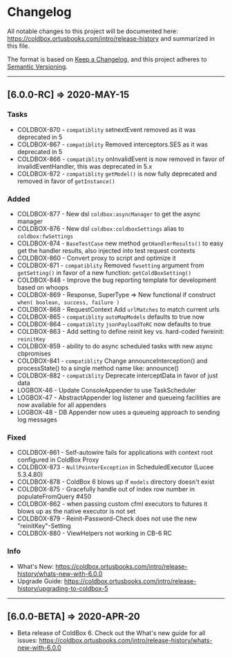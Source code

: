 # Changelog

All notable changes to this project will be documented here: https://coldbox.ortusbooks.com/intro/release-history and summarized in this file.

The format is based on [Keep a Changelog](https://keepachangelog.com/en/1.0.0/),
and this project adheres to [Semantic Versioning](https://semver.org/spec/v2.0.0.html).

----

## [6.0.0-RC] => 2020-MAY-15

### Tasks

* COLDBOX-870 - `compatiblity` setnextEvent removed as it was deprecated in 5
* COLDBOX-867 - `compatiblity` Removed interceptors.SES as it was deprecated in 5
* COLDBOX-866 - `compatiblity` onInvalidEvent is now removed in favor of invalidEventHandler, this was deprecated in 5.x
* COLDBOX-872 - `compatiblity` `getModel()` is now fully deprecated and removed in favor of `getInstance()`

### Added

* COLDBOX-877 - New dsl `coldbox:asyncManager` to get the async manager
* COLDBOX-876 - New dsl  `coldbox:coldboxSettings` alias to `coldbox:fwSettings`
* COLDBOX-874 - `BaseTestCase` new method `getHandlerResults()` to easy get the handler results, also injected into test request contexts
* COLDBOX-860 - Convert proxy to script and optimize it
* COLDBOX-871 - `compatiblity` Removed `fwsetting` argument from `getSetting()` in favor of a new function: `getColdBoxSetting()`
* COLDBOX-848 - Improve the bug reporting template for development based on whoops
* COLDBOX-869 - Response, SuperType => New functional if construct `when( boolean, success, failure )`
* COLDBOX-868 - RequestContext Add `urlMatches` to match current urls
* COLDBOX-865 - `compatiblity` `autoMapModels` defaults to true now
* COLDBOX-864 - `compatiblity` `jsonPayloadToRC` now defaults to true
* COLDBOX-863 - Add setting to define reinit key vs. hard-coded fwreinit: `reinitKey`
* COLDBOX-859 - ability to do async scheduled tasks with new async cbpromises
* COLDBOX-841 - `compatiblity` Change announceInterception() and processState() to a single method name like: announce()
* COLDBOX-882 - `compatiblity` Deprecate interceptData in favor of just data
* LOGBOX-46 - Update ConsoleAppender to use TaskScheduler 
* LOGBOX-47 - AbstractAppender log listener and queueing facilities are now available for all appenders
* LOGBOX-48 - DB Appender now uses a queueing approach to sending log messages

### Fixed

* COLDBOX-861 - Self-autowire fails for applications with context root configured in ColdBox Proxy
* COLDBOX-873 - `NullPointerException` in ScheduledExecutor (Lucee 5.3.4.80)
* COLDBOX-878 - ColdBox 6 blows up if `models` directory doesn't exist
* COLDBOX-875 - Gracefully handle out of index row number in populateFromQuery #450 	
* COLDBOX-862 - when passing custom cfml executors to futures it blows up as the native executor is not set
* COLDBOX-879 - Reinit-Password-Check does not use the new "reinitKey"-Setting
* COLDBOX-880 - ViewHelpers not working in CB-6 RC

### Info

* What's New: https://coldbox.ortusbooks.com/intro/release-history/whats-new-with-6.0.0
* Upgrade Guide: https://coldbox.ortusbooks.com/intro/release-history/upgrading-to-coldbox-5

----

## [6.0.0-BETA] => 2020-APR-20

* Beta release of ColdBox 6. Check out the What's new guide for all issues: https://coldbox.ortusbooks.com/intro/release-history/whats-new-with-6.0.0